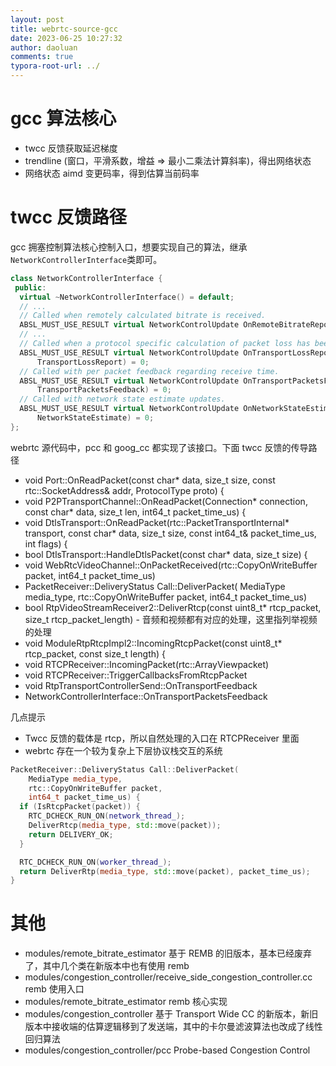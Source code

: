```yaml
---
layout: post
title: webrtc-source-gcc
date: 2023-06-25 10:27:32
author: daoluan
comments: true
typora-root-url: ../
---
```


# gcc 算法核心

- twcc 反馈获取延迟梯度
- trendline (窗口，平滑系数，增益 =>  最小二乘法计算斜率)，得出网络状态
- 网络状态 aimd 变更码率，得到估算当前码率

# twcc 反馈路径

gcc 拥塞控制算法核心控制入口，想要实现自己的算法，继承`NetworkControllerInterface`类即可。

```c++
class NetworkControllerInterface {
 public:
  virtual ~NetworkControllerInterface() = default;
  // ...
  // Called when remotely calculated bitrate is received.
  ABSL_MUST_USE_RESULT virtual NetworkControlUpdate OnRemoteBitrateReport(
  // ...
  // Called when a protocol specific calculation of packet loss has been made.
  ABSL_MUST_USE_RESULT virtual NetworkControlUpdate OnTransportLossReport(
      TransportLossReport) = 0;
  // Called with per packet feedback regarding receive time.
  ABSL_MUST_USE_RESULT virtual NetworkControlUpdate OnTransportPacketsFeedback(
      TransportPacketsFeedback) = 0;
  // Called with network state estimate updates.
  ABSL_MUST_USE_RESULT virtual NetworkControlUpdate OnNetworkStateEstimate(
      NetworkStateEstimate) = 0;
};
```

webrtc 源代码中，pcc 和 goog_cc 都实现了该接口。下面 twcc 反馈的传导路径

- void Port::OnReadPacket(const char* data,
                          size_t size,
                          const rtc::SocketAddress& addr,
                          ProtocolType proto) {
- void P2PTransportChannel::OnReadPacket(Connection* connection,
                                         const char* data,
                                         size_t len,
                                         int64_t packet_time_us) {
- void DtlsTransport::OnReadPacket(rtc::PacketTransportInternal* transport,
                                   const char* data,
                                   size_t size,
                                   const int64_t& packet_time_us,
                                   int flags) {
- bool DtlsTransport::HandleDtlsPacket(const char* data, size_t size) {
- void WebRtcVideoChannel::OnPacketReceived(rtc::CopyOnWriteBuffer packet,
                                            int64_t packet_time_us)
- PacketReceiver::DeliveryStatus Call::DeliverPacket(
      MediaType media_type,
      rtc::CopyOnWriteBuffer packet,
      int64_t packet_time_us)
- bool RtpVideoStreamReceiver2::DeliverRtcp(const uint8_t* rtcp_packet,
  size_t rtcp_packet_length) - 音频和视频都有对应的处理，这里指列举视频的处理
- void ModuleRtpRtcpImpl2::IncomingRtcpPacket(const uint8_t* rtcp_packet, const size_t length) {
- void RTCPReceiver::IncomingPacket(rtc::ArrayView<const uint8_t>packet)
- void RTCPReceiver::TriggerCallbacksFromRtcpPacket
- void RtpTransportControllerSend::OnTransportFeedback
- NetworkControllerInterface::OnTransportPacketsFeedback

几点提示

- Twcc 反馈的载体是 rtcp，所以自然处理的入口在 RTCPReceiver 里面
- webrtc 存在一个较为复杂上下层协议栈交互的系统

```c++
PacketReceiver::DeliveryStatus Call::DeliverPacket(
    MediaType media_type,
    rtc::CopyOnWriteBuffer packet,
    int64_t packet_time_us) {
  if (IsRtcpPacket(packet)) {
    RTC_DCHECK_RUN_ON(network_thread_);
    DeliverRtcp(media_type, std::move(packet));
    return DELIVERY_OK;
  }

  RTC_DCHECK_RUN_ON(worker_thread_);
  return DeliverRtp(media_type, std::move(packet), packet_time_us);
}
```

# 其他

- modules/remote_bitrate_estimator 基于 REMB 的旧版本，基本已经废弃了，其中几个类在新版本中也有使用 remb
- modules/congestion_controller/receive_side_congestion_controller.cc remb 使用入口
- modules/remote_bitrate_estimator remb 核心实现
- modules/congestion_controller  基于 Transport Wide CC 的新版本，新旧版本中接收端的估算逻辑移到了发送端，其中的卡尔曼滤波算法也改成了线性回归算法
- modules/congestion_controller/pcc Probe-based Congestion Control
